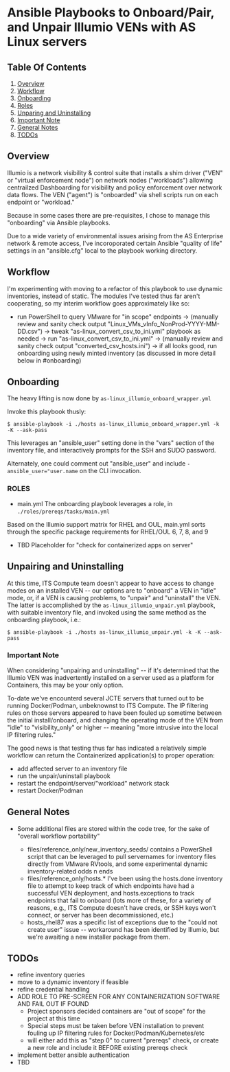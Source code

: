 # Ansible Playbooks to Onboard/Pair, and Unpair Illumio VENs with AS Linux servers

## Table Of Contents
  1. [Overview](#overview)
  2. [Workflow](#workflow)
  3. [Onboarding](#onboarding)
  4.  [Roles](#roles)
  5. [Unparing and Uninstalling](#unpairinganduninstalling)
  6. [Important Note](#importantnote)
  7. [General Notes](#generalnotes)
  8. [TODOs](#todos)


## Overview
Illumio is a network visibility & control suite that installs a shim driver ("VEN" or "virtual enforcement node") on network nodes ("workloads") allowing centrailzed Dashboarding for visibility and policy enforcement over network data flows. The VEN ("agent") is "onboarded" via shell scripts run on each endpoint or "workload."

Because in some cases there are pre-requisites, I chose to manage this "onboarding" via Ansible playbooks.

Due to a wide variety of environmental issues arising from the AS Enterprise network & remote access, I've incoroporated certain Ansible "quality of life" settings in an "ansible.cfg" local to the playbook working directory.


## Workflow
I'm experimenting with moving to a refactor of this playbook to use dynamic inventories, instead of static. The modules I've tested thus far aren't cooperating, so my interim workflow goes approximately like so:

* run PowerShell to query VMware for "in scope" endpoints -> (manually review and sanity check output "Linux_VMs_vInfo_NonProd-YYYY-MM-DD.csv") -> tweak "as-linux_convert_csv_to_ini.yml" playbook as needed -> run "as-linux_convert_csv_to_ini.yml" -> (manually review and sanity check output "converted_csv_hosts.ini") -> if all looks good, run onboarding using newly minted inventory (as discussed in more detail below in #onboarding)


## Onboarding

The heavy lifting is now done by `as-linux_illumio_onboard_wrapper.yml`

Invoke this playbook thusly:

`$ ansible-playbook -i ./hosts as-linux_illumio_onboard_wrapper.yml -k -K --ask-pass`

This leverages an "ansible_user" setting done in the "vars" section of the inventory file, and interactively prompts for the SSH and SUDO password.

Alternately, one could comment out "ansible_user" and include `-ansible_user="user.name` on the CLI invocation.

### ROLES
  - main.yml
  The onboarding playbook leverages a role, in `./roles/prereqs/tasks/main.yml`
  
  Based on the Illumio support matrix for RHEL and OUL, main.yml sorts through the specific package requirements for RHEL/OUL 6, 7, 8, and 9

  - TBD
  Placeholder for "check for containerized apps on server"

## Unpairing and Uninstalling
At this time, ITS Compute team doesn't appear to have access to change modes on an installed VEN -- our options are to "onboard" a VEN in "idle" mode, or, if a VEN is causing problems, to "unpair" and "uninstall" the VEN. The latter is accomplished by the `as-linux_illumio_unpair.yml` playbook, with suitable inventory file, and invoked using the same method as the onboarding playbook, i.e.:

`$ ansible-playbook -i ./hosts as-linux_illumio_unpair.yml -k -K --ask-pass`

  ### Important Note 
  When considering "unpairing and uninstalling" -- if it's determined that the Illumio VEN was inadvertently installed on a server used as a platform for Containers, this may be your only option.
  
  To-date we've encounterd several JCTE servers that turned out to be running Docker/Podman, unbeknownst to ITS Compute. The IP filtering rules on those servers appeared to have been fouled up sometime between the initial install/onboard, and changing the operating mode of the VEN from "idle" to "visibility_only" or higher -- meaning "more intrusive into the local IP filtering rules."
  
  The good news is that testing thus far has indicated a relatively simple workflow can return the Containerized application(s) to proper operation:
  - add affected server to an inventory file
  - run the unpair/uninstall playbook
  - restart the endpoint/server/"workload" network stack
  - restart Docker/Podman

## General Notes
- Some additional files are stored within the code tree, for the sake of "overall workflow portability" 

  - files/reference_only/new_inventory_seeds/ contains a PowerShell script that can be leveraged to pull servernames for inventory files directly from VMware RVtools, and some experimental dynamic inventory-related odds n ends
  -  files/reference_only/hosts.* I've been using the hosts.done inventory file to attempt to keep track of which endpoints have had a successful VEN deployment, and hosts.exceptions to track endpoints that fail to onboard (lots more of these, for a variety of reasons, e.g., ITS Compute doesn't have creds, or SSH keys won't connect, or server has been decommissioned, etc.)
  - hosts_rhel87 was a specific list of exceptions due to the "could not create user" issue -- workaround has been identified by Illumio, but we're awaiting a new installer package from them.

## TODOs

  - refine inventory queries
  - move to a dynamic inventory if feasible
  - refine credential handling
  - ADD ROLE TO PRE-SCREEN FOR ANY CONTAINERIZATION SOFTWARE AND FAIL OUT IF FOUND
    * Project sponsors decided containers are "out of scope" for the project at this time
    * Special steps must be taken before VEN installation to prevent fouling up IP filtering rules for Docker/Podman/Kubernetes/etc
    * will either add this as "step 0" to current "prereqs" check, or create a new role and include it BEFORE existing prereqs check
  - implement better ansible authentication
  - TBD
